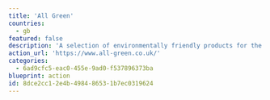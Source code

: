 ```yaml
---
title: 'All Green'
countries:
  - gb
featured: false
description: 'A selection of environmentally friendly products for the home, garden, pets and other stuff.'
action_url: 'https://www.all-green.co.uk/'
categories:
  - 6ad9cfc5-eac0-455e-9ad0-f537896373ba
blueprint: action
id: 8dce2cc1-2e4b-4984-8653-1b7ec0319624
---
```

